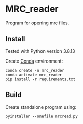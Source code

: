 # MRC_reader
Program for opening mrc files.
## Install
Tested with Python version 3.8.13

Create [Conda](https://docs.conda.io/en/latest/miniconda.html) environment:

``` 
conda create -n mrc_reader 
conda activate mrc_reader
pip install -r requirements.txt
```

## Build

Create standalone program using:
``` 
pyinstaller --onefile mrcread.py
```
